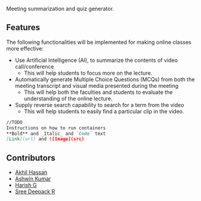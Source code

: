 Meeting summarization and quiz generator.

## Features

The following functionalities will be implemented for making online classes more effective:
- Use Artificial Intelligence (AI), to summarize the contents of video call/conference
	 - This will help students to focus more on the lecture.
 - Automatically generate Multiple Choice Questions (MCQs) from both the meeting transcript and visual media presented during the meeting
	 - This will help both the faculties and students to evaluate the understanding of the online lecture.
- Supply reverse search capability to search for a term from the video
	- This will help students to easily find a particular clip in the video.

```markdown
//TODO
Instructions on how to run containers
**Bold** and _Italic_ and `Code` text
[Link](url) and ![Image](src)
```

## Contributors
 - [Akhil Hassan](https://github.com/Acquil/)
 - [Ashwin Kumar](https://github.com/NAshwinKumar/)
 - [Harish G](https://github.com/harish-ganesh/)
 - [Sree Deepack R](https://github.com/sreedeepack/)

